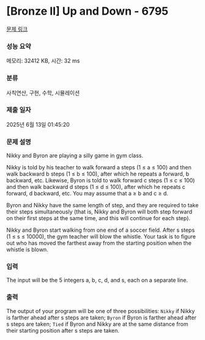 # [Bronze II] Up and Down - 6795 

[문제 링크](https://www.acmicpc.net/problem/6795) 

### 성능 요약

메모리: 32412 KB, 시간: 32 ms

### 분류

사칙연산, 구현, 수학, 시뮬레이션

### 제출 일자

2025년 6월 13일 01:45:20

### 문제 설명

<p>Nikky and Byron are playing a silly game in gym class.</p>

<p>Nikky is told by his teacher to walk forward a steps (1 ≤ a ≤ 100) and then walk backward b steps (1 ≤ b ≤ 100), after which he repeats a forward, b backward, etc. Likewise, Byron is told to walk forward c steps (1 ≤ c ≤ 100) and then walk backward d steps (1 ≤ d ≤ 100), after which he repeats c forward, d backward, etc. You may assume that a ≥ b and c ≥ d.</p>

<p>Byron and Nikky have the same length of step, and they are required to take their steps simultaneously (that is, Nikky and Byron will both step forward on their first steps at the same time, and this will continue for each step).</p>

<p>Nikky and Byron start walking from one end of a soccer field. After s steps (1 ≤ s ≤ 10000), the gym teacher will blow the whistle. Your task is to figure out who has moved the farthest away from the starting position when the whistle is blown.</p>

### 입력 

 <p>The input will be the 5 integers a, b, c, d, and s, each on a separate line.</p>

### 출력 

 <p>The output of your program will be one of three possibilities: <code>Nikky</code> if Nikky is farther ahead after s steps are taken; <code>Byron</code> if Byron is farther ahead after s steps are taken; <code>Tied</code> if Byron and Nikky are at the same distance from their starting position after s steps are taken.</p>

